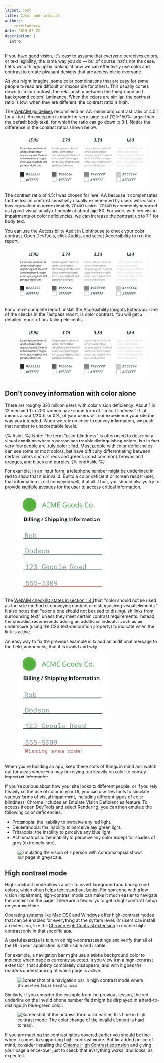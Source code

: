 ```yaml
---
layout: post
title: Color and contrast
authors:
  - rachelandrew
date: 2020-05-22
description: |
  intro
---
```


If you have good vision, it's easy to assume that everyone perceives colors,
or text legibility, the same way you do — but of course that's not the case.
Let's wrap things up by looking at how we can effectively use color and contrast
to create pleasant designs that are accessible to everyone.

As you might imagine,
some color combinations that are easy for some people to read are difficult or impossible for others.
This usually comes down to color contrast,
the relationship between the foreground and background colors' luminance.
When the colors are similar, the contrast ratio is low;
when they are different, the contrast ratio is high.

The [WebAIM guidelines](https://webaim.org/standards/wcag/) recommend an AA (minimum) contrast ratio of 4.5:1 for all text.
An exception is made for very large text (120-150% larger than the default body text),
for which the ratio can go down to 3:1. Notice the difference in the contrast ratios shown below.

<figure class="w-figure">
  <img src="./contrast-ratios.jpg" alt="An image showing the different contrast ratios">
</figure>

The contrast ratio of 4.5:1 was chosen for level AA
because it compensates for the loss in contrast sensitivity
usually experienced by users with vision loss equivalent to approximately 20/40 vision.
20/40 is commonly reported as typical visual acuity of people at about age 80.
For users with low vision impairments or color deficiencies,
we can increase the contrast up to 7:1 for body text.

You can use the Accessibility Audit in Lighthouse to check your color contrast.
Open DevTools, click Audits, and select Accessibility to run the report.

<figure class="w-figure">
  <img src="./contrast-ratios.jpg" alt="An image showing the different contrast ratios">
</figure>

For a more complete report, install the [Accessibility Insights Extension](https://accessibilityinsights.io/).
One of the checks in the Fastpass report, is color contrast.
You will get a detailed report of any failing elements.

<figure class="w-figure">
  <img src="./contrast-ratios.jpg" alt="An image showing the different contrast ratios">
</figure>

## Don't convey information with color alone

There are roughly 320 million users with color vision deficiency.
About 1 in 12 men and 1 in 200 women have some form of "color blindness";
that means about 1/20th, or 5%, of your users will not experience your site the way you intended.
When we rely on color to convey information, we push that number to unacceptable levels.

{% Aside %}
Note: The term "color blindness" is often used to describe a visual condition where a person has trouble distinguishing colors,
but in fact very few people are truly color blind.
Most people with color deficiencies can see some or most colors,
but have difficulty differentiating between certain colors such as reds and greens (most common),
browns and oranges, and blues and purples.
{% endAside %}

For example, in an input form,
a telephone number might be underlined in red to show that it is invalid.
But to a color deficient or screen reader user, that information is not conveyed well, if at all.
Thus, you should always try to provide multiple avenues for the user to access critical information.

<figure class="w-figure">
  <img src="./input-form1.png" alt="A image of an input form with an incorrect phone number highlighted only with a red color.">
</figure>

The [WebAIM checklist states in section 1.4.1](https://webaim.org/standards/wcag/checklist#sc1.4.1) that
"color should not be used as the sole method of conveying content or distinguishing visual elements."
It also notes that "color alone should not be used to distinguish links from surrounding text"
unless they meet certain contrast requirements.
Instead, the checklist recommends adding an additional indicator such as an underscore
(using the CSS text-decoration property) to indicate when the link is active.

An easy way to fix the previous example is to add an additional message to the field,
 announcing that it is invalid and why.

<figure class="w-figure">
  <img src="./input-form2.png" alt="The same input form as in the last example, this time with a text label indicating the problem with the field.">
</figure>

When you're building an app, keep these sorts of things in mind
and watch out for areas where you may be relying too heavily on color to convey important information.

If you're curious about how your site looks to different people,
or if you rely heavily on the use of color in your UI,
you can use DevTools to simulate various forms of visual impairment,
including different types of color blindness.
Chrome includes an Emulate Vision Deficiencies feature.
To access it open DevTools and select Rendering,
you can then emulate the following color deficiencies.

- Protanopia: the inability to perceive any red light.
- Deuteranopia: the inability to perceive any green light.
- Tritanopia: the inability to perceive any blue light.
- Achromatopsia: the inability to perceive any color except for shades of grey (extremely rare).

<figure class="w-figure">
  <img src="./emulate.png" alt="Emulating the vision of a person with Achromatopsia shows our page in greyscale.">
</figure>

## High contrast mode

High-contrast mode allows a user to invert foreground and background colors,
which often helps text stand out better.
For someone with a low vision impairment,
high-contrast mode can make it much easier to navigate the content on the page.
There are a few ways to get a high-contrast setup on your machine.

Operating systems like Mac OSX and Windows offer high-contrast modes
that can be enabled for everything at the system level.
Or users can install an extension, like the
[Chrome High Contrast extension](https://chrome.google.com/webstore/detail/high-contrast/djcfdncoelnlbldjfhinnjlhdjlikmph?hl=en)
to enable high-contrast only in that specific app.

A useful exercise is to turn on high-contrast settings
and verify that all of the UI in your application is still visible and usable.

For example, a navigation bar might use a subtle background color
to indicate which page is currently selected.
If you view it in a high-contrast extension, that subtlety completely disappears,
and with it goes the reader's understanding of which page is active.

<figure class="w-figure">
  <img src="./tab-contrast.jpg" alt="Screenshot of a navigation bar in high contrast mode where the acvtive tab is hard to read">
</figure>

Similarly, if you consider the example from the previous lesson,
the red underline on the invalid phone number field might be
displayed in a hard-to-distinguish blue-green color.

<figure class="w-figure">
  <img src="./high-contrast.png" alt="Screenshot of the address form used earlier, this time in high contrast mode. The color change of the invalid element is hard to read.">
</figure>

If you are meeting the contrast ratios covered earlier
you should be fine when it comes to supporting high-contrast mode.
But for added peace of mind, consider installing the
[Chrome High Contrast extension](https://chrome.google.com/webstore/detail/high-contrast/djcfdncoelnlbldjfhinnjlhdjlikmph?hl=en)
and giving your page a once-over just to check that everything works, and looks, as expected.
